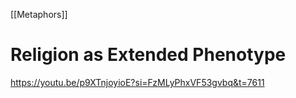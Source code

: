 
[[Metaphors]]

# Religion as Extended Phenotype

https://youtu.be/p9XTnjoyioE?si=FzMLyPhxVF53gvbq&t=7611 
